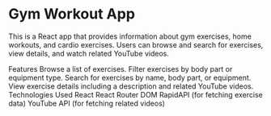 <h1>Gym Workout App</h1>
This is a React app that provides information about gym exercises, home workouts, and cardio exercises. Users can browse and search for exercises, view details, and watch related YouTube videos.

Features
Browse a list of exercises.
Filter exercises by body part or equipment type.
Search for exercises by name, body part, or equipment.
View exercise details including a description and related YouTube videos.
Technologies Used
React
React Router DOM
RapidAPI (for fetching exercise data)
YouTube API (for fetching related videos)
